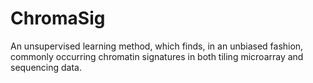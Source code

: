 # ChromaSig

An unsupervised learning method, which finds, in an unbiased fashion, commonly occurring chromatin signatures in both tiling microarray and sequencing data.
